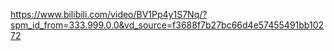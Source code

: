 https://www.bilibili.com/video/BV1Pp4y1S7Nq/?spm_id_from=333.999.0.0&vd_source=f3688f7b27bc66d4e57455491bb10272
